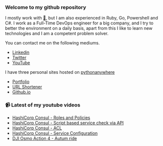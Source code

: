 ### Welcome to my github repository

I mostly work with [:snake:](https://www.python.org/), but I am also experienced in Ruby, Go, Powershell and C#. I work as a Full-Time DevOps engineer for a big company, and I try to better the environment on a daily basis, apart from this I like to learn new technologies and I am a competent problem solver.

You can contact me on the following mediums.
- [Linkedin](https://www.linkedin.com/in/r3ap3rpy)
- [Twitter](https://twitter.com/r3ap3rpy)
- [YouTube](https://www.youtube.com/channel/UC1qkMXH8d2I9DDAtBSeEHqg)

I have three personal sites hosted on [pythonanywhere](https://www.pythonanywhere.com/)
- [Portfolio](http://r3ap3rpy.pythonanywhere.com/)
- [URL Shortener](http://shortenpy.pythonanywhere.com/)
- [Github.io](https://r3ap3rpy.github.io/)

### :video_camera: Latest of my youtube videos
<!-- YOUTUBE:START -->
- [HashiCorp Consul - Roles and Policies](https://www.youtube.com/watch?v=cx13jLHes24)
- [HashiCorp Consul - Script based service check via API](https://www.youtube.com/watch?v=ScSatK1cZ24)
- [HashiCorp Consul - ACL](https://www.youtube.com/watch?v=SSAkPLXRQaE)
- [HashiCorp Consul - Service Configuration](https://www.youtube.com/watch?v=vesOhBMNHKI)
- [DJI Osmo Action 4 - Autum ride](https://www.youtube.com/watch?v=AOmmSv_J5ms)
<!-- YOUTUBE:END -->

